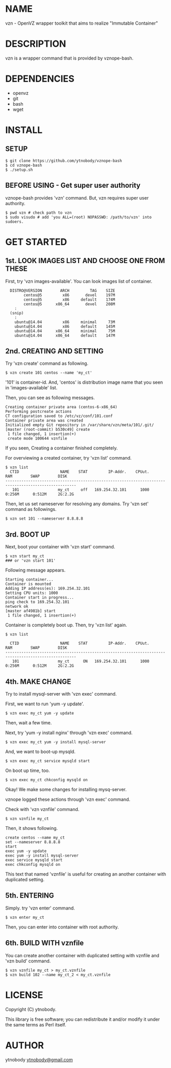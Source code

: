 # NAME

vzn - OpenVZ wrapper toolkit that aims to realize "Immutable Container"

# DESCRIPTION

vzn is a wrapper command that is provided by vznope-bash.

# DEPENDENCIES

* openvz
* git
* bash
* wget

# INSTALL

## SETUP

    $ git clone https://github.com/ytnobody/vznope-bash
    $ cd vznope-bash
    $ ./setup.sh

## BEFORE USING - Get super user authority

vznope-bash provides 'vzn' command. But, vzn requires super user authority.

    $ pwd vzn # check path to vzn
    $ sudo visudo # add 'you ALL=(root) NOPASSWD: /path/to/vzn' into sudoers.

# GET STARTED

## 1st. LOOK IMAGES LIST AND CHOOSE ONE FROM THESE

First, try 'vzn images-available'. You can look images list of container.

      DISTRO@VERSION        ARCH         TAG    SIZE
            centos@5         x86       devel    197M
            centos@5         x86     default    174M
            centos@5      x86_64       devel    208M
        :
      (snip)
        :
        ubuntu@14.04         x86     minimal     73M
        ubuntu@14.04         x86     default    145M
        ubuntu@14.04      x86_64     minimal     75M
        ubuntu@14.04      x86_64     default    147M


## 2nd. CREATING AND SETTING

Try 'vzn create' command as following.

    $ vzn create 101 centos --name 'my_ct'

'101' is container-id. And, 'centos' is distribution image name that you seen in 'images-available' list.

Then, you can see as following messages.

    Creating container private area (centos-6-x86_64)
    Performing postcreate actions
    CT configuration saved to /etc/vz/conf/101.conf
    Container private area was created
    Initialized empty Git repository in /var/share/vzn/meta/101/.git/
    [master (root-commit) b530c49] create
     1 file changed, 1 insertion(+)
     create mode 100644 vznfile

If you seen, Creating a container finished completely.

For overviewing a created container, try 'vzn list' command.

    $ vzn list
      CTID                  NAME    STAT         IP-Addr.    CPUut.         RAM        SWAP        DISK
    -----------------------------------------------------------------------------------------------------
       101                 my_ct     off   169.254.32.101      1000      0:256M      0:512M     2G:2.2G

Then, let us set nameserver for resolving any domains. Try 'vzn set' command as followings.

    $ vzn set 101 --nameserver 8.8.8.8


## 3rd. BOOT UP

Next, boot your container with 'vzn start' command.

    $ vzn start my_ct 
    ### or 'vzn start 101'

Following message appears.

    Starting container...
    Container is mounted
    Adding IP address(es): 169.254.32.101
    Setting CPU units: 1000
    Container start in progress...
    ping check to 169.254.32.101
    network ok
    [master af4981b] start
     1 file changed, 1 insertion(+)

Container is completely boot up. Then, try 'vzn list' again.

    $ vzn list

      CTID                  NAME    STAT         IP-Addr.    CPUut.         RAM        SWAP        DISK
    -----------------------------------------------------------------------------------------------------
       101                 my_ct      ON   169.254.32.101      1000      0:256M      0:512M     2G:2.2G


## 4th. MAKE CHANGE

Try to install mysql-server with 'vzn exec' command.

First, we want to run 'yum -y update'.

    $ vzn exec my_ct yum -y update

Then, wait a few time.

Next, try 'yum -y install nginx' through 'vzn exec' command.

    $ vzn exec my_ct yum -y install mysql-server

And, we want to boot-up mysqld.

    $ vzn exec my_ct service mysqld start

On boot up time, too.

    $ vzn exec my_ct chkconfig mysqld on

Okay! We make some changes for installing mysq-server.

vznope logged these actions through 'vzn exec' command. 

Check with 'vzn vznfile' command.

    $ vzn vznfile my_ct

Then, it shows following.

    create centos --name my_ct
    set --nameserver 8.8.8.8
    start
    exec yum -y update
    exec yum -y install mysql-server
    exec service mysqld start
    exec chkconfig mysqld on

This text that named 'vznfile' is useful for creating an another container with duplicated setting.

## 5th. ENTERING

Simply. try 'vzn enter' command.

    $ vzn enter my_ct

Then, you can enter into container with root authority.

## 6th. BUILD WITH vznfile

You can create another container with duplicated setting with vznfile and 'vzn build' command.

    $ vzn vznfile my_ct > my_ct.vznfile
    $ vzn build 102 --name my_ct_2 < my_ct.vznfile

# LICENSE

Copyright (C) ytnobody.

This library is free software; you can redistribute it and/or modify
it under the same terms as Perl itself.

# AUTHOR

ytnobody <ytnobody@gmail.com>

